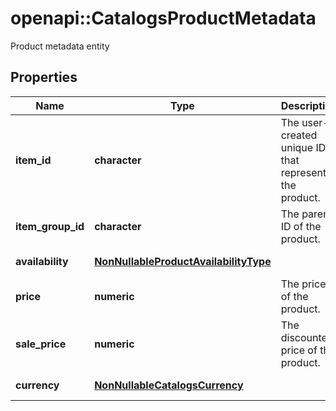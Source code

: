 # openapi::CatalogsProductMetadata

Product metadata entity

## Properties
Name | Type | Description | Notes
------------ | ------------- | ------------- | -------------
**item_id** | **character** | The user-created unique ID that represents the product. | 
**item_group_id** | **character** | The parent ID of the product. | 
**availability** | [**NonNullableProductAvailabilityType**](NonNullableProductAvailabilityType.md) |  | [Enum: ] 
**price** | **numeric** | The price of the product. | 
**sale_price** | **numeric** | The discounted price of the product. | 
**currency** | [**NonNullableCatalogsCurrency**](NonNullableCatalogsCurrency.md) |  | [Enum: ] 



